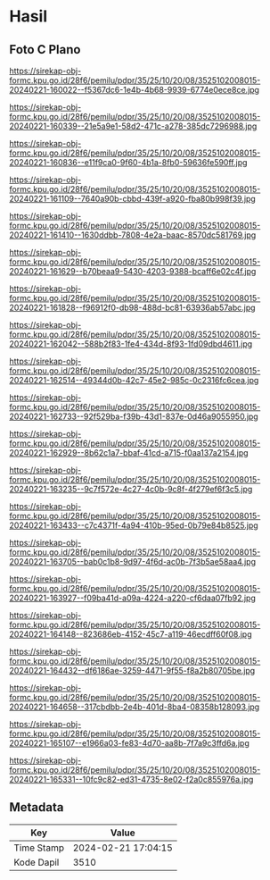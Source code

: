 # Hasil

## Foto C Plano

https://sirekap-obj-formc.kpu.go.id/28f6/pemilu/pdpr/35/25/10/20/08/3525102008015-20240221-160022--f5367dc6-1e4b-4b68-9939-6774e0ece8ce.jpg

https://sirekap-obj-formc.kpu.go.id/28f6/pemilu/pdpr/35/25/10/20/08/3525102008015-20240221-160339--21e5a9e1-58d2-471c-a278-385dc7296988.jpg

https://sirekap-obj-formc.kpu.go.id/28f6/pemilu/pdpr/35/25/10/20/08/3525102008015-20240221-160836--e11f9ca0-9f60-4b1a-8fb0-59636fe590ff.jpg

https://sirekap-obj-formc.kpu.go.id/28f6/pemilu/pdpr/35/25/10/20/08/3525102008015-20240221-161109--7640a90b-cbbd-439f-a920-fba80b998f39.jpg

https://sirekap-obj-formc.kpu.go.id/28f6/pemilu/pdpr/35/25/10/20/08/3525102008015-20240221-161410--1630ddbb-7808-4e2a-baac-8570dc581769.jpg

https://sirekap-obj-formc.kpu.go.id/28f6/pemilu/pdpr/35/25/10/20/08/3525102008015-20240221-161629--b70beaa9-5430-4203-9388-bcaff6e02c4f.jpg

https://sirekap-obj-formc.kpu.go.id/28f6/pemilu/pdpr/35/25/10/20/08/3525102008015-20240221-161828--f96912f0-db98-488d-bc81-63936ab57abc.jpg

https://sirekap-obj-formc.kpu.go.id/28f6/pemilu/pdpr/35/25/10/20/08/3525102008015-20240221-162042--588b2f83-1fe4-434d-8f93-1fd09dbd4611.jpg

https://sirekap-obj-formc.kpu.go.id/28f6/pemilu/pdpr/35/25/10/20/08/3525102008015-20240221-162514--49344d0b-42c7-45e2-985c-0c2316fc6cea.jpg

https://sirekap-obj-formc.kpu.go.id/28f6/pemilu/pdpr/35/25/10/20/08/3525102008015-20240221-162733--92f529ba-f39b-43d1-837e-0d46a9055950.jpg

https://sirekap-obj-formc.kpu.go.id/28f6/pemilu/pdpr/35/25/10/20/08/3525102008015-20240221-162929--8b62c1a7-bbaf-41cd-a715-f0aa137a2154.jpg

https://sirekap-obj-formc.kpu.go.id/28f6/pemilu/pdpr/35/25/10/20/08/3525102008015-20240221-163235--9c7f572e-4c27-4c0b-9c8f-4f279ef6f3c5.jpg

https://sirekap-obj-formc.kpu.go.id/28f6/pemilu/pdpr/35/25/10/20/08/3525102008015-20240221-163433--c7c4371f-4a94-410b-95ed-0b79e84b8525.jpg

https://sirekap-obj-formc.kpu.go.id/28f6/pemilu/pdpr/35/25/10/20/08/3525102008015-20240221-163705--bab0c1b8-9d97-4f6d-ac0b-7f3b5ae58aa4.jpg

https://sirekap-obj-formc.kpu.go.id/28f6/pemilu/pdpr/35/25/10/20/08/3525102008015-20240221-163927--f09ba41d-a09a-4224-a220-cf6daa07fb92.jpg

https://sirekap-obj-formc.kpu.go.id/28f6/pemilu/pdpr/35/25/10/20/08/3525102008015-20240221-164148--823686eb-4152-45c7-a119-46ecdff60f08.jpg

https://sirekap-obj-formc.kpu.go.id/28f6/pemilu/pdpr/35/25/10/20/08/3525102008015-20240221-164432--df6186ae-3259-4471-9f55-f8a2b80705be.jpg

https://sirekap-obj-formc.kpu.go.id/28f6/pemilu/pdpr/35/25/10/20/08/3525102008015-20240221-164658--317cbdbb-2e4b-401d-8ba4-08358b128093.jpg

https://sirekap-obj-formc.kpu.go.id/28f6/pemilu/pdpr/35/25/10/20/08/3525102008015-20240221-165107--e1966a03-fe83-4d70-aa8b-7f7a9c3ffd6a.jpg

https://sirekap-obj-formc.kpu.go.id/28f6/pemilu/pdpr/35/25/10/20/08/3525102008015-20240221-165331--10fc9c82-ed31-4735-8e02-f2a0c855976a.jpg


## Metadata

| Key        | Value               |
| ---------- | ------------------- |
| Time Stamp | 2024-02-21 17:04:15 |
| Kode Dapil | 3510                |



